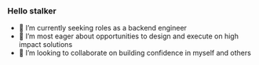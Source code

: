 ### Hello stalker

- 🔭 I’m currently seeking roles as a backend engineer
- 🌱 I’m most eager about opportunities to design and execute on high impact solutions
- 👯 I’m looking to collaborate on building confidence in myself and others
